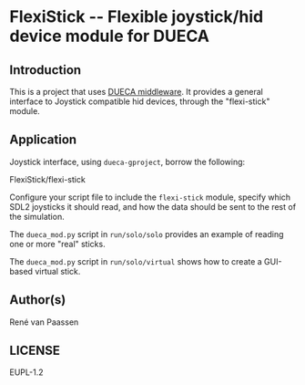 # FlexiStick -- Flexible joystick/hid device module for DUECA

## Introduction

This is a project that uses [DUECA middleware](https://github.com/dueca/dueca). It provides a general interface to Joystick compatible hid devices, through the "flexi-stick" module.

## Application

Joystick interface, using `dueca-gproject`, borrow the following:

FlexiStick/flexi-stick

Configure your script file to include the `flexi-stick` module,
specify which SDL2 joysticks it should read, and how the data should be sent to the rest of the simulation.

The `dueca_mod.py` script in `run/solo/solo` provides an example of reading one or more "real" sticks.

The `dueca_mod.py` script in `run/solo/virtual` shows how to create a GUI-based virtual stick.

## Author(s)

René van Paassen

## LICENSE

EUPL-1.2
